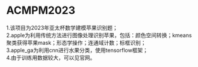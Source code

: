 # ACMPM2023  
1.该项目为2023年亚太杯数学建模苹果识别题；  
2.apple为利用传统方法进行图像处理识别苹果，包括：颜色空间转换；kmeans聚类获得苹果mask；形态学操作；连通域计数；标框识别；  
3.apple_ga为利用cnn进行水果分类，使用tensorflow框架；  
4.由于训练用数据较大，可以见官网。
